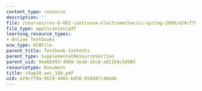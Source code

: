 ```yaml
---
content_type: resource
description: ''
file: /courses/res-6-001-continuum-electromechanics-spring-2009/e29cff9a96194465bd56818887c40abb_chap10_sec_100.pdf
file_type: application/pdf
learning_resource_types:
- Online Textbooks
ocw_type: OCWFile
parent_title: Textbook Contents
parent_type: SupplementalResourceSection
parent_uid: 94a6b993-49b0-3ea8-a5c0-a911b9c5d985
resourcetype: Document
title: chap10_sec_100.pdf
uid: e29cff9a-9619-4465-bd56-818887c40abb
---
```

